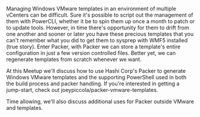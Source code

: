 Managing Windows VMware templates in an environment of multiple vCenters can be difficult. Sure it's possible to script out the management of them with PowerCLI, whether it be to spin them up once a month to patch or to update tools. However, in time there's opportunity for them to drift from one another and sooner or later you have these precious templates that you can't remember what you did to get them to sysprep with WMF5 installed (true story). Enter Packer, with Packer we can store a template's entire configuration in just a few version controlled files. Better yet, we can regenerate templates from scratch whenever we want. 

At this Meetup we'll discuss how to use Hashi Corp's Packer to generate Windows VMware templates and the supporting PowerShell used in both the build process and packer handling. If you're interested in getting a jump-start, check out joeypiccola/packer-vmware-templates. 

Time allowing, we'll also discuss additional uses for Packer outside VMware and templates.